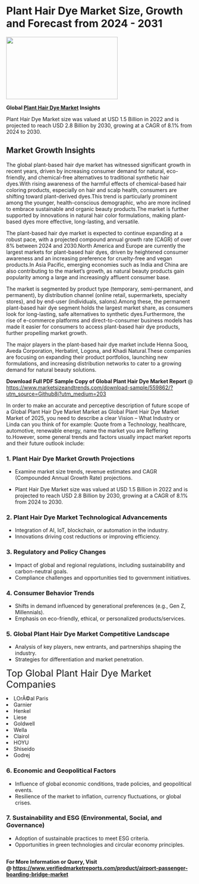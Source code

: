 <H1>Plant Hair Dye Market Size, Growth and Forecast from 2024 - 2031</H1><img class="aligncenter size-medium wp-image-584254" src="https://thirdeyenews.in/wp-content/uploads/2024/09/Global-Market-Research-300x168.jpeg" alt="" width="300" height="168" /><p><strong>Global&nbsp;<a href="https://www.marketsizeandtrends.com/download-sample/559862/?utm_source=Github8j?utm_medium=203">Plant Hair Dye Market</a> Insights</strong></p><p>Plant Hair Dye Market size was valued at USD 1.5 Billion in 2022 and is projected to reach USD 2.8 Billion by 2030, growing at a CAGR of 8.1% from 2024 to 2030.</p><p><h2>Market Growth Insights</h2> <p>The global plant-based hair dye market has witnessed significant growth in recent years, driven by increasing consumer demand for natural, eco-friendly, and chemical-free alternatives to traditional synthetic hair dyes.With rising awareness of the harmful effects of chemical-based hair coloring products, especially on hair and scalp health, consumers are shifting toward plant-derived dyes.This trend is particularly prominent among the younger, health-conscious demographic, who are more inclined to embrace sustainable and organic beauty products.The market is further supported by innovations in natural hair color formulations, making plant-based dyes more effective, long-lasting, and versatile.</p> <p>The plant-based hair dye market is expected to continue expanding at a robust pace, with a projected compound annual growth rate (CAGR) of over 8% between 2024 and 2030.North America and Europe are currently the largest markets for plant-based hair dyes, driven by heightened consumer awareness and an increasing preference for cruelty-free and vegan products.In Asia Pacific, emerging economies such as India and China are also contributing to the market’s growth, as natural beauty products gain popularity among a large and increasingly affluent consumer base.</p> <p>The market is segmented by product type (temporary, semi-permanent, and permanent), by distribution channel (online retail, supermarkets, specialty stores), and by end-user (individuals, salons).Among these, the permanent plant-based hair dye segment holds the largest market share, as consumers look for long-lasting, safe alternatives to synthetic dyes.Furthermore, the rise of e-commerce platforms and direct-to-consumer business models has made it easier for consumers to access plant-based hair dye products, further propelling market growth.</p> <p>The major players in the plant-based hair dye market include Henna Sooq, Aveda Corporation, Herbatint, Logona, and Khadi Natural.These companies are focusing on expanding their product portfolios, launching new formulations, and increasing distribution networks to cater to a growing demand for natural beauty solutions.</p> <p><span class=""><strong>Download Full PDF Sample Copy of Global Plant Hair Dye Market Report</strong> @ <a href="https://www.marketsizeandtrends.com/download-sample/559862/?utm_source=Github8j?utm_medium=203" target="_blank">https://www.marketsizeandtrends.com/download-sample/559862/?utm_source=Github8j?utm_medium=203</a></span></p><p>In order to make an accurate and perceptive description of future scope of a Global&nbsp;Plant Hair Dye Market Market as Global&nbsp;Plant Hair Dye Market Market of 2025, you need to describe a clear Vision &ndash; What Industry or Linda can you think of for example: Quote from a Technology, healthcare, automotive, renewable energy, name the market you are Reffering to.However, some general trends and factors usually impact market reports and their future outlook include:</p><h3>1.&nbsp;<strong>Plant Hair Dye Market Growth Projections</strong></h3><ul><li>Examine market size trends, revenue estimates and CAGR (Compounded Annual Growth Rate) projections.</li><li><p>Plant Hair Dye Market size was valued at USD 1.5 Billion in 2022 and is projected to reach USD 2.8 Billion by 2030, growing at a CAGR of 8.1% from 2024 to 2030.</p></li></ul><h3>2.&nbsp;<strong>Plant Hair Dye Market Technological Advancements</strong></h3><ul><li>Integration of AI, IoT, blockchain, or automation in the industry.</li><li>Innovations driving cost reductions or improving efficiency.</li></ul><h3>3.&nbsp;<strong>Regulatory and Policy Changes</strong></h3><ul><li>Impact of global and regional regulations, including sustainability and carbon-neutral goals.</li><li>Compliance challenges and opportunities tied to government initiatives.</li></ul><h3>4.&nbsp;<strong>Consumer Behavior Trends</strong></h3><ul><li>Shifts in demand influenced by generational preferences (e.g., Gen Z, Millennials).</li><li>Emphasis on eco-friendly, ethical, or personalized products/services.</li></ul><h3>5.&nbsp;<strong>Global Plant Hair Dye Market Competitive Landscape</strong></h3><ul><li>Analysis of key players, new entrants, and partnerships shaping the industry.</li><li>Strategies for differentiation and market penetration.</li></ul><p data-pm-slice="1 1 []"><span style="color: inherit; font-family: inherit; font-size: 25px;">Top Global Plant Hair Dye Market Companies</span></p><div class="" data-test-id=""><p><li>LOrÃ©al Paris</li><li> Garnier</li><li> Henkel</li><li> Liese</li><li> Goldwell</li><li> Wella</li><li> Clairol</li><li> HOYU</li><li> Shiseido</li><li> Godrej</li></p></div><h3>6.&nbsp;<strong>Economic and Geopolitical Factors</strong></h3><ul><li>Influence of global economic conditions, trade policies, and geopolitical events.</li><li>Resilience of the market to inflation, currency fluctuations, or global crises.</li></ul><h3>7.&nbsp;<strong>Sustainability and ESG (Environmental, Social, and Governance)</strong></h3><ul><li>Adoption of sustainable practices to meet ESG criteria.</li><li>Opportunities in green technologies and circular economy principles.</li></ul><h2><strong style="font-size: 14px;">For More Information or Query, Visit @&nbsp;</strong><a style="background-color: #ffffff; font-size: 14px;" href="https://www.marketsizeandtrends.com/report/plant-hair-dye-market/" target="_blank">https://www.verifiedmarketreports.com/product/airport-passenger-boarding-bridge-market</a></h2>